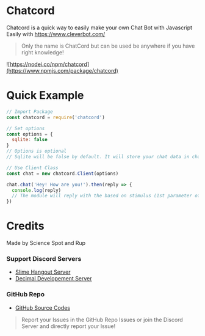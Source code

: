 # Chatcord

Chatcord is a quick way to easily make your own Chat Bot with Javascript Easily with https://www.cleverbot.com/

> Only the name is ChatCord but can be used be anywhere if you have right knowledge!

![https://nodei.co/npm/chatcord](https://www.npmjs.com/package/chatcord) 

# Quick Example

```js
// Import Package
const chatcord = require('chatcord')

// Set options
const options = {
  sqlite: false
}
// Options is optional
// Sqlite will be false by default. It will store your chat data in chat.sqlite if its set to true or else will be stored in array which will be cleared on each restart of the programm!

// Use Client Class
const chat = new chatcord.Client(options)

chat.chat('Hey! How are you!').then(reply => {
  console.log(reply)
  // The module will reply with the based on stimulus (1st parameter of the chat function!)
})
```

# Credits
 
Made by Science Spot and Rup

### Support Discord Servers
- [Slime Hangout Server](https://discord.gg/tNVXCe9)
- [Decimal Developement Server](https://discord.gg/FrduEZd)

### GitHub Repo
- [GitHub Source Codes](https://github.com/Scientific-Guy/chatcord)

> Report your Issues in the GitHub Repo Issues or join the Discord Server and directly report your Issue!
